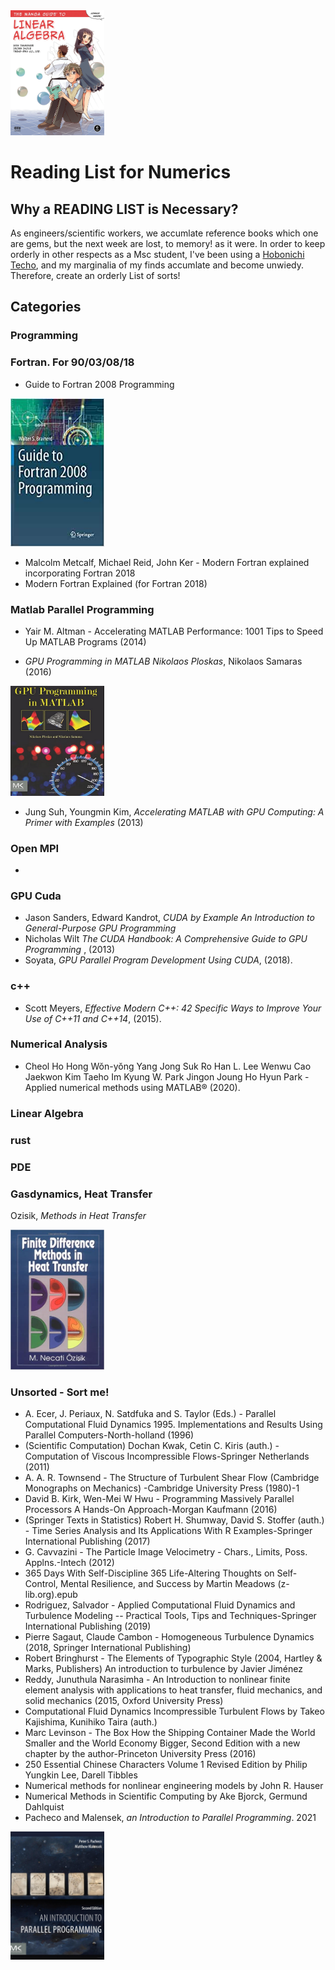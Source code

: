 <img src="https://github.com/michaelraba/readingList/blob/master/book.jpg" width="150" height="200">

# Reading List for Numerics 

## Why a READING LIST is Necessary?

As engineers/scientific workers, we accumlate reference books which one are gems, but the next week are lost, to memory! as it were. In order to keep orderly in other respects as a Msc student, I've been using a [Hobonichi Techo](https://www.1101.com/store/techo/en/), and my marginalia of my finds accumlate and become unwiedy. Therefore, create an orderly List of sorts!

## Categories 

### Programming
### Fortran. For 90/03/08/18
* Guide to Fortran 2008 Programming

<img src="https://github.com/michaelraba/readingList/blob/master/f1.jpg" width="150">

* Malcolm  Metcalf, Michael  Reid, John Ker - Modern Fortran explained  incorporating Fortran 2018
* Modern Fortran Explained (for Fortran 2018)

### Matlab Parallel Programming
* Yair M. Altman - Accelerating MATLAB Performance: 1001 Tips to Speed Up MATLAB Programs (2014)

* _GPU Programming in MATLAB Nikolaos Ploskas_, ‎Nikolaos Samaras (2016)


<img src="https://github.com/michaelraba/readingList/blob/master/images/gpuMat.png" width="150">

* Jung Suh, ‎Youngmin Kim, _Accelerating MATLAB with GPU Computing: A Primer with Examples_ (2013)
### Open MPI
* 
### GPU Cuda
* Jason Sanders, Edward Kandrot, _CUDA by Example An Introduction to General-Purpose GPU Programming_
* Nicholas Wilt _The CUDA Handbook: A Comprehensive Guide to GPU Programming_ , (2013)
* Soyata, _GPU Parallel Program Development Using CUDA_, (2018).
### c++
* Scott Meyers, _Effective Modern C++: 42 Specific Ways to Improve Your Use of C++11 and C++14_, (2015).
### Numerical Analysis
* Cheol Ho Hong  Wŏn-yŏng Yang  Jong Suk Ro  Han L. Lee  Wenwu Cao  Jaekwon Kim  Taeho Im  Kyung W. Park  Jingon Joung  Ho Hyun Park - Applied numerical methods using MATLAB® (2020).
### Linear Algebra
### rust
### PDE 

### Gasdynamics, Heat Transfer 
 Ozisik, _Methods in Heat Transfer_

<img src="https://github.com/michaelraba/readingList/blob/master/bht.jpg" width="150">

### Unsorted  - Sort me! 
*  A. Ecer, J. Periaux, N. Satdfuka and S. Taylor (Eds.) - Parallel Computational Fluid Dynamics 1995. Implementations and Results Using Parallel Computers-North-holland (1996)
* (Scientific Computation) Dochan Kwak, Cetin C. Kiris (auth.) - Computation of Viscous Incompressible Flows-Springer Netherlands (2011) 
* A. A. R. Townsend - The Structure of Turbulent Shear Flow (Cambridge Monographs on Mechanics) -Cambridge University Press (1980)-1 
* David B. Kirk, Wen-Mei W Hwu - Programming Massively Parallel Processors  A Hands-On Approach-Morgan Kaufmann (2016) 
* (Springer Texts in Statistics) Robert H. Shumway, David S. Stoffer (auth.) - Time Series Analysis and Its Applications  With R Examples-Springer International Publishing (2017) 
* G. Cavvazini - The Particle Image Velocimetry - Chars., Limits, Poss. Applns.-Intech (2012)
* 365 Days With Self-Discipline 365 Life-Altering Thoughts on Self-Control, Mental Resilience, and Success by Martin Meadows (z-lib.org).epub
*  Rodriguez, Salvador - Applied Computational Fluid Dynamics and Turbulence Modeling -- Practical Tools, Tips and Techniques-Springer International Publishing (2019) 
* Pierre Sagaut, Claude Cambon - Homogeneous Turbulence Dynamics (2018, Springer International Publishing) 
* Robert Bringhurst - The Elements of Typographic Style (2004, Hartley & Marks, Publishers) 
 An introduction to turbulence by Javier Jiménez 
* Reddy, Junuthula Narasimha - An Introduction to nonlinear finite element analysis  with applications to heat transfer, fluid mechanics, and solid mechanics (2015, Oxford University Press) 
* Computational Fluid Dynamics Incompressible Turbulent Flows by Takeo Kajishima, Kunihiko Taira (auth.)
* Marc Levinson - The Box  How the Shipping Container Made the World Smaller and the World Economy Bigger, Second Edition with a new chapter by the author-Princeton University Press (2016) 
* 250 Essential Chinese Characters Volume 1 Revised Edition by Philip Yungkin Lee, Darell Tibbles
* Numerical methods for nonlinear engineering models by John R. Hauser 
* Numerical Methods in Scientific Computing by Ake Bjorck, Germund Dahlquist 
* Pacheco and Malensek, _an Introduction to Parallel Programming_. 2021 

<img src="https://github.com/michaelraba/readingList/blob/master/images/pachecho.png" width="150">
